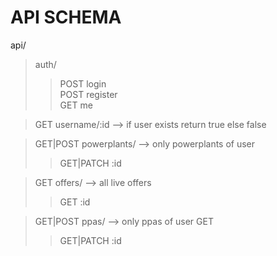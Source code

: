 # API SCHEMA

api/  
>auth/  
>>POST login  
>>POST register  
>>GET me

>GET username/:id --> if user exists return true else false

>GET|POST powerplants/  --> only powerplants of user 
>>GET|PATCH :id

>GET offers/ --> all live offers
>>GET :id

>GET|POST ppas/ --> only ppas of user GET 
>>GET|PATCH :id